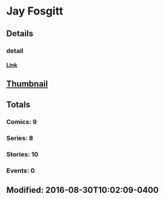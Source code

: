 # Jay  Fosgitt 
## Details
### detail
#### [Link](http://marvel.com/comics/creators/12910/jay_fosgitt?utm_campaign=apiRef&utm_source=225578a89fc76f3d20fbffda5d17a88d)
## [Thumbnail](http://i.annihil.us/u/prod/marvel/i/mg/b/40/image_not_available.jpg)
## Totals
### Comics: 9
### Series: 8
### Stories: 10
### Events: 0
## Modified: 2016-08-30T10:02:09-0400